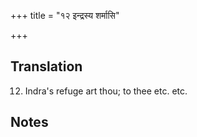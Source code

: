 +++
title = "१२ इन्द्रस्य शर्मासि"

+++
## Translation
12. Indra's refuge art thou; to thee etc. etc.

## Notes

